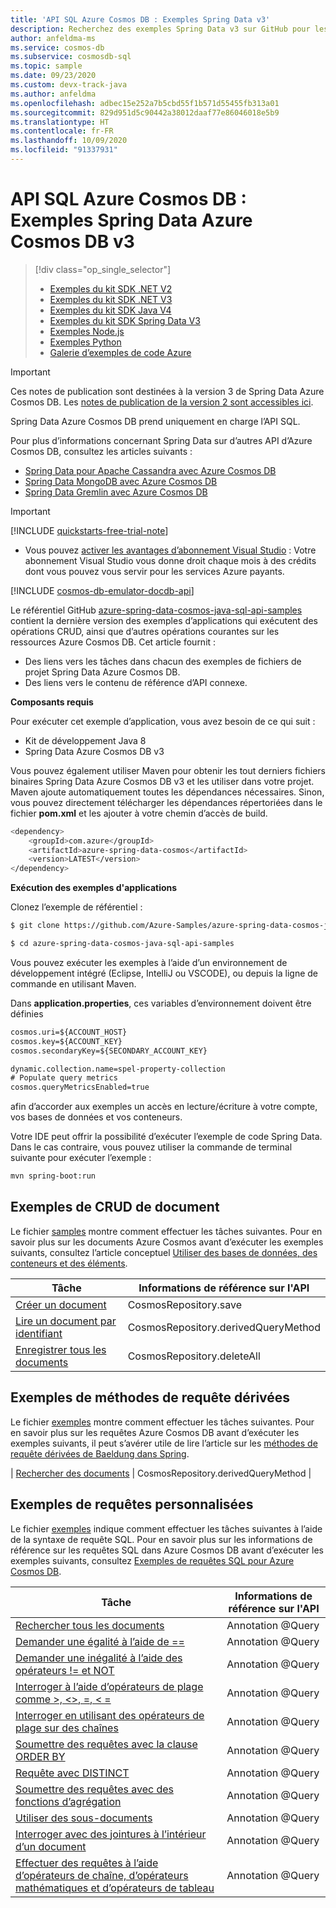```yaml
---
title: 'API SQL Azure Cosmos DB : Exemples Spring Data v3'
description: Recherchez des exemples Spring Data v3 sur GitHub pour les tâches courantes utilisant l’API SQL Azure Cosmos DB, y compris les opérations CRUD.
author: anfeldma-ms
ms.service: cosmos-db
ms.subservice: cosmosdb-sql
ms.topic: sample
ms.date: 09/23/2020
ms.custom: devx-track-java
ms.author: anfeldma
ms.openlocfilehash: adbec15e252a7b5cbd55f1b571d55455fb313a01
ms.sourcegitcommit: 829d951d5c90442a38012daaf77e86046018e5b9
ms.translationtype: HT
ms.contentlocale: fr-FR
ms.lasthandoff: 10/09/2020
ms.locfileid: "91337931"
---
```

# <a name="azure-cosmos-db-sql-api-spring-data-azure-cosmos-db-v3-examples"></a>API SQL Azure Cosmos DB : Exemples Spring Data Azure Cosmos DB v3

> [!div class="op_single_selector"]
> * [Exemples du kit SDK .NET V2](sql-api-dotnet-samples.md)
> * [Exemples du kit SDK .NET V3](sql-api-dotnet-v3sdk-samples.md)
> * [Exemples du kit SDK Java V4](sql-api-java-sdk-samples.md)
> * [Exemples du kit SDK Spring Data V3](sql-api-spring-data-sdk-samples.md)
> * [Exemples Node.js](sql-api-nodejs-samples.md)
> * [Exemples Python](sql-api-python-samples.md)
> * [Galerie d’exemples de code Azure](https://azure.microsoft.com/resources/samples/?sort=0&service=cosmos-db)
> 
> 

> [!IMPORTANT]  
> Ces notes de publication sont destinées à la version 3 de Spring Data Azure Cosmos DB. Les [notes de publication de la version 2 sont accessibles ici](sql-api-sdk-java-spring-v2.md). 
>
> Spring Data Azure Cosmos DB prend uniquement en charge l’API SQL.
>
> Pour plus d’informations concernant Spring Data sur d’autres API d’Azure Cosmos DB, consultez les articles suivants :
> * [Spring Data pour Apache Cassandra avec Azure Cosmos DB](https://docs.microsoft.com/azure/developer/java/spring-framework/configure-spring-data-apache-cassandra-with-cosmos-db)
> * [Spring Data MongoDB avec Azure Cosmos DB](https://docs.microsoft.com/azure/developer/java/spring-framework/configure-spring-data-mongodb-with-cosmos-db)
> * [Spring Data Gremlin avec Azure Cosmos DB](https://docs.microsoft.com/azure/developer/java/spring-framework/configure-spring-data-gremlin-java-app-with-cosmos-db)
>

> [!IMPORTANT]  
>[!INCLUDE [quickstarts-free-trial-note](../../includes/quickstarts-free-trial-note.md)]
>  
>- Vous pouvez [activer les avantages d’abonnement Visual Studio](https://azure.microsoft.com/pricing/member-offers/msdn-benefits-details/?ref=microsoft.com&utm_source=microsoft.com&utm_medium=docs&utm_campaign=visualstudio) : Votre abonnement Visual Studio vous donne droit chaque mois à des crédits dont vous pouvez vous servir pour les services Azure payants.
>
>[!INCLUDE [cosmos-db-emulator-docdb-api](../../includes/cosmos-db-emulator-docdb-api.md)]
>

Le référentiel GitHub [azure-spring-data-cosmos-java-sql-api-samples](https://github.com/Azure-Samples/azure-spring-data-cosmos-java-sql-api-samples) contient la dernière version des exemples d’applications qui exécutent des opérations CRUD, ainsi que d’autres opérations courantes sur les ressources Azure Cosmos DB. Cet article fournit :

* Des liens vers les tâches dans chacun des exemples de fichiers de projet Spring Data Azure Cosmos DB. 
* Des liens vers le contenu de référence d’API connexe.

**Composants requis**

Pour exécuter cet exemple d’application, vous avez besoin de ce qui suit :

* Kit de développement Java 8
* Spring Data Azure Cosmos DB v3

Vous pouvez également utiliser Maven pour obtenir les tout derniers fichiers binaires Spring Data Azure Cosmos DB v3 et les utiliser dans votre projet. Maven ajoute automatiquement toutes les dépendances nécessaires. Sinon, vous pouvez directement télécharger les dépendances répertoriées dans le fichier **pom.xml** et les ajouter à votre chemin d’accès de build.

```bash
<dependency>
    <groupId>com.azure</groupId>
    <artifactId>azure-spring-data-cosmos</artifactId>
    <version>LATEST</version>
</dependency>
```

**Exécution des exemples d'applications**

Clonez l’exemple de référentiel :
```bash
$ git clone https://github.com/Azure-Samples/azure-spring-data-cosmos-java-sql-api-samples

$ cd azure-spring-data-cosmos-java-sql-api-samples
```

Vous pouvez exécuter les exemples à l’aide d’un environnement de développement intégré (Eclipse, IntelliJ ou VSCODE), ou depuis la ligne de commande en utilisant Maven.

Dans **application.properties**, ces variables d’environnement doivent être définies

```xml
cosmos.uri=${ACCOUNT_HOST}
cosmos.key=${ACCOUNT_KEY}
cosmos.secondaryKey=${SECONDARY_ACCOUNT_KEY}

dynamic.collection.name=spel-property-collection
# Populate query metrics
cosmos.queryMetricsEnabled=true
```

afin d’accorder aux exemples un accès en lecture/écriture à votre compte, vos bases de données et vos conteneurs.

Votre IDE peut offrir la possibilité d’exécuter l’exemple de code Spring Data. Dans le cas contraire, vous pouvez utiliser la commande de terminal suivante pour exécuter l’exemple :

```bash
mvn spring-boot:run
```

## <a name="document-crud-examples"></a>Exemples de CRUD de document
Le fichier [samples](https://github.com/Azure-Samples/azure-spring-data-cosmos-java-sql-api-samples/blob/main/src/main/java/com/azure/cosmos/springexamples/quickstart/sync/SampleApplication.java) montre comment effectuer les tâches suivantes. Pour en savoir plus sur les documents Azure Cosmos avant d’exécuter les exemples suivants, consultez l’article conceptuel [Utiliser des bases de données, des conteneurs et des éléments](databases-containers-items.md).

| Tâche | Informations de référence sur l'API |
| --- | --- |
| [Créer un document](https://github.com/Azure-Samples/azure-spring-data-cosmos-java-sql-api-samples/blob/main/src/main/java/com/azure/cosmos/springexamples/quickstart/sync/SampleApplication.java#L46-L47) | CosmosRepository.save |
| [Lire un document par identifiant](https://github.com/Azure-Samples/azure-spring-data-cosmos-java-sql-api-samples/blob/main/src/main/java/com/azure/cosmos/springexamples/quickstart/sync/SampleApplication.java#L56-L58) | CosmosRepository.derivedQueryMethod |
| [Enregistrer tous les documents](https://github.com/Azure-Samples/azure-spring-data-cosmos-java-sql-api-samples/blob/main/src/main/java/com/azure/cosmos/springexamples/quickstart/sync/SampleApplication.java#L39-L41) | CosmosRepository.deleteAll |

## <a name="derived-query-method-examples"></a>Exemples de méthodes de requête dérivées
Le fichier [exemples](https://github.com/Azure-Samples/azure-spring-data-cosmos-java-sql-api-samples/blob/main/src/main/java/com/azure/cosmos/springexamples/quickstart/sync/SampleApplication.java) montre comment effectuer les tâches suivantes. Pour en savoir plus sur les requêtes Azure Cosmos DB avant d’exécuter les exemples suivants, il peut s’avérer utile de lire l’article sur les [méthodes de requête dérivées de Baeldung dans Spring](https://www.baeldung.com/spring-data-derived-queries).

| [Rechercher des documents](https://github.com/Azure-Samples/azure-spring-data-cosmos-java-sql-api-samples/blob/main/src/main/java/com/azure/cosmos/springexamples/quickstart/sync/SampleApplication.java#L73-L77) | CosmosRepository.derivedQueryMethod |

## <a name="custom-query-examples"></a>Exemples de requêtes personnalisées
Le fichier [exemples](https://github.com/Azure-Samples/azure-spring-data-cosmos-java-sql-api-samples/blob/main/src/main/java/com/azure/cosmos/springexamples/quickstart/sync/SampleApplication.java) indique comment effectuer les tâches suivantes à l’aide de la syntaxe de requête SQL. Pour en savoir plus sur les informations de référence sur les requêtes SQL dans Azure Cosmos DB avant d’exécuter les exemples suivants, consultez [Exemples de requêtes SQL pour Azure Cosmos DB](how-to-sql-query.md). 


| Tâche | Informations de référence sur l'API |
| --- | --- |
| [Rechercher tous les documents](https://github.com/Azure-Samples/azure-spring-data-cosmos-java-sql-api-samples/blob/main/src/main/java/com/azure/cosmos/springexamples/quickstart/sync/UserRepository.java#L20-L22) | Annotation @Query |
| [Demander une égalité à l’aide de ==](https://github.com/Azure-Samples/azure-spring-data-cosmos-java-sql-api-samples/blob/main/src/main/java/com/azure/cosmos/springexamples/quickstart/sync/UserRepository.java#L24-L26) | Annotation @Query |
| [Demander une inégalité à l’aide des opérateurs != et NOT](https://github.com/Azure-Samples/azure-spring-data-cosmos-java-sql-api-samples/blob/main/src/main/java/com/azure/cosmos/springexamples/quickstart/sync/UserRepository.java#L28-L38) | Annotation @Query |
| [Interroger à l’aide d’opérateurs de plage comme &gt;, &lt;&gt;, =, &lt; =](https://github.com/Azure-Samples/azure-spring-data-cosmos-java-sql-api-samples/blob/main/src/main/java/com/azure/cosmos/springexamples/quickstart/sync/UserRepository.java#L40-L42) | Annotation @Query |
| [Interroger en utilisant des opérateurs de plage sur des chaînes](https://github.com/Azure-Samples/azure-spring-data-cosmos-java-sql-api-samples/blob/main/src/main/java/com/azure/cosmos/springexamples/quickstart/sync/UserRepository.java#L44-L46) | Annotation @Query |
| [Soumettre des requêtes avec la clause ORDER BY](https://github.com/Azure-Samples/azure-spring-data-cosmos-java-sql-api-samples/blob/main/src/main/java/com/azure/cosmos/springexamples/quickstart/sync/UserRepository.java#L48-L50) | Annotation @Query |
| [Requête avec DISTINCT](https://github.com/Azure-Samples/azure-spring-data-cosmos-java-sql-api-samples/blob/main/src/main/java/com/azure/cosmos/springexamples/quickstart/sync/UserRepository.java#L52-L54) | Annotation @Query |
| [Soumettre des requêtes avec des fonctions d’agrégation](https://github.com/Azure-Samples/azure-spring-data-cosmos-java-sql-api-samples/blob/main/src/main/java/com/azure/cosmos/springexamples/quickstart/sync/UserRepository.java#L56-L62) | Annotation @Query |
| [Utiliser des sous-documents](https://github.com/Azure-Samples/azure-spring-data-cosmos-java-sql-api-samples/blob/main/src/main/java/com/azure/cosmos/springexamples/quickstart/sync/UserRepository.java#L64-L66) | Annotation @Query |
| [Interroger avec des jointures à l’intérieur d’un document](https://github.com/Azure-Samples/azure-spring-data-cosmos-java-sql-api-samples/blob/main/src/main/java/com/azure/cosmos/springexamples/quickstart/sync/UserRepository.java#L68-L85) | Annotation @Query |
| [Effectuer des requêtes à l’aide d’opérateurs de chaîne, d’opérateurs mathématiques et d’opérateurs de tableau](https://github.com/Azure-Samples/azure-spring-data-cosmos-java-sql-api-samples/blob/main/src/main/java/com/azure/cosmos/springexamples/quickstart/sync/UserRepository.java#L87-L97) | Annotation @Query |